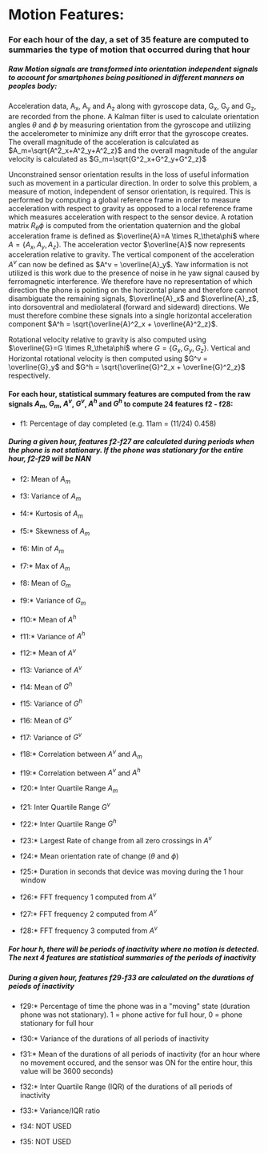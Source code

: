 # Motion Features:

### For each hour of the day, a set of 35 feature are computed to summaries the type of motion that occurred during that hour

##### Raw Motion signals are transformed into orientation independent signals to account for smartphones being positioned in different manners on peoples body:

Acceleration data, A<sub>x</sub>, A<sub>y</sub> and A<sub>z</sub> along with gyroscope data, G<sub>x</sub>, G<sub>y</sub> and G<sub>z</sub>, are recorded from the phone. A Kalman filter is used to calculate orientation angles $\theta$ and $\phi$ by measuring orientation from the gyroscope and utilizing the accelerometer to minimize any drift error that the gyroscope creates. The overall magnitude of the acceleration is calculated as $A_m=\sqrt{A^2_x+A^2_y+A^2_z}$ and the overall magnitude of the angular velocity is calculated as $G_m=\sqrt{G^2_x+G^2_y+G^2_z}$

Unconstrained sensor orientation results in the loss of useful information such as movement in a particular direction. In order to solve this problem, a measure of motion, independent of sensor orientation, is required. This is performed by computing a global reference frame in order to measure acceleration with respect to gravity as opposed to a local reference frame which measures acceleration with respect to the sensor device. A rotation matrix $R_\theta\phi$ is computed from the orientation quaternion and the global acceleration frame is defined as $\overline{A}=A \times R_\theta\phi$ where $A=\{A_x,A_y,A_z\}$. The acceleration vector $\overline{A}$ now represents acceleration relative to gravity. The vertical component of the acceleration $A^v$ can now be defined as $A^v = \overline{A}_y$. Yaw information is not utilized is this work due to the presence of noise in he yaw signal caused by ferromagnetic interference. We therefore have no representation of which direction the phone is pointing on the horizontal plane and therefore cannot disambiguate the remaining signals, $\overline{A}_x$ and $\overline{A}_z$, into dorsoventral and mediolateral (forward and sideward) directions. We must therefore combine these signals into a single horizontal acceleration component $A^h = \sqrt{\overline{A}^2_x + \overline{A}^2_z}$.

Rotational velocity relative to gravity is also computed using $\overline{G}=G \times R_\theta\phi$ where $G=\{G_x,G_y,G_z\}$. Vertical and Horizontal rotational velocity is then computed using $G^v = \overline{G}_y$ and $G^h = \sqrt{\overline{G}^2_x + \overline{G}^2_z}$ respectively.

#### For each hour, statistical summary features are computed from the raw signals $A_m$, $G_m$, $A^v$, $G^v$, $A^h$ and $G^h$ to compute 24 features f2 - f28: 

* f1: Percentage of day completed (e.g. 11am = (11/24) 0.458)

##### During a given hour, features f2-f27 are calculated during periods when the phone is not stationary. If the phone was stationary for the entire hour, f2-f29 will be NAN
* f2: Mean of $A_m$
* f3: Variance of $A_m$
* f4:* Kurtosis of $A_m$
* f5:* Skewness of $A_m$
* f6: Min of $A_m$
* f7:* Max of $A_m$
* f8: Mean of $G_m$
* f9:* Variance of $G_m$
* f10:* Mean of $A^h$ 
* f11:* Variance of $A^h$
* f12:* Mean of $A^v$ 
* f13: Variance of $A^v$
* f14: Mean of $G^h$ 
* f15: Variance of $G^h$
* f16: Mean of $G^v$ 
* f17: Variance of $G^v$
* f18:* Correlation between $A^v$ and $A_m$
* f19:* Correlation between $A^v$ and $A^h$
* f20:* Inter Quartile Range $A_m$
* f21: Inter Quartile Range $G^v$
* f22:* Inter Quartile Range $G^h$
* f23:* Largest Rate of change from all zero crossings in  $A^v$
* f24:* Mean orientation rate of change ($\theta$ and $\phi$)
* f25:* Duration in seconds that device was moving during the 1 hour window

* f26:* FFT frequency 1 computed from $A^v$
* f27:* FFT frequency 2 computed from $A^v$
* f28:* FFT frequency 3 computed from $A^v$

##### For hour h, there will be periods of inactivity where no motion is detected. The next 4 features are statistical summaries of the periods of inactivity
##### During a given hour, features f29-f33 are calculated on the durations of peiods of inactivity

* f29:* Percentage of time the phone was in a "moving" state (duration phone was not stationary). 1 = phone active for full hour, 0 = phone stationary for full hour
* f30:* Variance of the durations of all periods of inactivity
* f31:* Mean of the durations of all periods of inactivity (for an hour where no movement occured, and the sensor was ON for the entire hour, this value will be 3600 seconds)
* f32:* Inter Quartile Range (IQR) of the durations of all periods of inactivity
* f33:* Variance/IQR ratio

* f34: NOT USED
* f35: NOT USED
